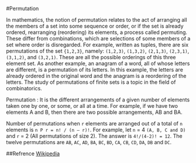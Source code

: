 #Permutation

In mathematics, the notion of permutation relates to the act of 
arranging all the members of a set into some sequence or order, or if 
the set is already ordered, rearranging (reordering) its elements, a 
process called permuting. These differ from combinations, which are 
selections of some members of a set where order is disregarded. For 
example, written as tuples, there are six permutations of the set 
`{1,2,3}`, namely: `(1,2,3)`, `(1,3,2)`, `(2,1,3)`, `(2,3,1)`, 
`(3,1,2)`, and `(3,2,1)`. These are all the possible orderings of this 
three element set. As another example, an anagram of a word, all of 
whose letters are different, is a permutation of its letters. In this 
example, the letters are already ordered in the original word and the 
anagram is a reordering of the letters. The study of permutations of 
finite sets is a topic in the field of combinatorics.

Permutation : It is the different arrangements of a given number of
              elements taken one by one, or some, or all at a time.
              For example, if we have two elements A and B, then there
              are two possible arrangements, AB and BA.

Number of permutations when `r` elements are arranged out of a total
of `n` elements is `n P r = n! / (n – r)!`. For example, let `n` = 4 
`(A, B, C and D)` and `r` = 2 (All permutations of size 2). The answer
is `4!/(4-2)! = 12`. The twelve permutations are `AB`, `AC`, `AD`, 
`BA`, `BC`, `BD`, `CA`, `CB`, `CD`, `DA`, `DB` and `DC`.

##Refrence
[Wikipedia](https://en.wikipedia.org/wiki/Permutation)

